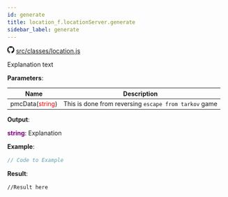 ```yaml
---
id: generate
title: location_f.locationServer.generate
sidebar_label: generate
---
```

![](/img/github.png) [src/classes/location.js](https://github.com/TrustedSourceLeaks/LeakedServer/blob/master/src/classes/location.js#L43)

Explanation text

**Parameters**:

Name  |   Description 
----------- |   -----------
pmcData(<font color="red">string</font>)  |   This is done from reversing `escape from tarkov` game


**Output**:

**<font color="purple">string</font>**: Explanation


**Example**:
```js
// Code to Example
```

**Result**:
```
//Result here
```